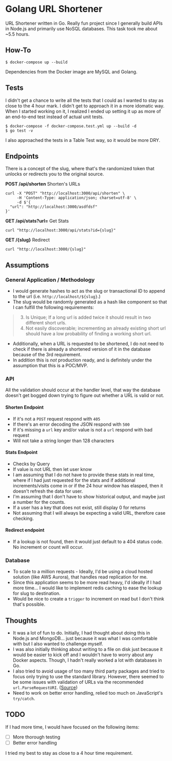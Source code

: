# Golang URL Shortener
URL Shortener written in Go. Really fun project since I generally build APIs in Node.js and primarily use NoSQL databases. This task took me about ~5.5 hours.

## How-To
```shell
$ docker-compose up --build
```

Dependencies from the Docker image are MySQL and Golang.

## Tests
I didn't get a chance to write all the tests that I could as I wanted to stay as close to the 4 hour mark. I didn't get to approach it in a more idomatic way. When I started working on it, I realized I ended up setting it up as more of an end-to-end test instead of actual unit tests.

```shell
$ docker-compose -f docker-compose.test.yml up --build -d
$ go test -v
```

I also approached the tests in a Table Test way, so it would be more DRY.

## Endpoints 
There is a concept of the slug, where that's the randomized token that unlocks or redirects you to the original source.

**POST /api/shorten** Shorten's URLs
```shell
curl -X "POST" "http://localhost:3000/api/shorten" \
     -H 'Content-Type: application/json; charset=utf-8' \
     -d $'{
  "url": "http://localhost:3000/asdfdsf"
}'
```

**GET /api/stats?url=** Get Stats
```shell
curl "http://localhost:3000/api/stats?id={slug}"
```

**GET /{slug}** Redirect
```shell
curl "http://localhost:3000/{slug}"
```


## Assumptions
### General Application / Methodology
- I would generate hashes to act as the slug or transactional ID to append to the url (i.e. `http://localhost/${slug}`.)
- The slug would be randomly generated as a hash like component so that I can fulfill the following requirements: 
> 3. Is Unique; If a long url is added twice it should result in two different short urls.
> 4. Not easily discoverable; incrementing an already existing short url should have a low
probability of finding a working short url.
- Additionally, when a URL is requested to be shortened, I do not need to check if there is already a shortened version of it in the database because of the 3rd requirement.
- In addition this is _not_ production ready, and is definitely under the assumption that this is a POC/MVP.

### API
All the validation should occur at the handler level, that way the database doesn't get bogged down trying to figure out whether a URL is valid or not.

#### Shorten Endpoint
- If it's not a `POST` request respond with `405`
- If there's an error decoding the JSON respond with `500`
- If it's missing a `url` key and/or value is not a `url` respond with bad request
- Will not take a string longer than 128 characters

#### Stats Endpoint
- Checks by Query
- If value is not URL then let user know
- I am assuming that I do not have to provide these stats in real time, where if I had just requested for the stats and if additional increments/visits come in or if the 24 hour window has elasped, then it doesn't refresh the data for user.
- I'm assuming that I don't have to show historical output, and maybe just a number for the counts.
- If a user has a key that does not exist, still display 0 for returns
- Not assuming that I will always be expecting a valid URL, therefore case checking.

#### Redirect endpoint
- If a lookup is not found, then it would just default to a 404 status code. No increment or count will occur.

### Database
- To scale to a million requests - Ideally, I'd be using a cloud hosted solution (like AWS Aurora), that handles read replication for me.
- Since this application seems to be more read heavy, I'd ideally if I had more time... I would like to implement redis caching to ease the lookup for slug to destination.
- Would be nice to create a `trigger` to increment on read but I don't think that's possible.

## Thoughts
- It was a lot of fun to do. Initially, I had thought about doing this in Node.js and MongoDB... just because it was what I was comfortable with but I also wanted to challenge myself.
- I was also initially thinking about writing to a file on disk just because it would be easier to kick off and I wouldn't have to worry about any Docker aspects. Though, I hadn't really worked a lot with databases in Go.
- I also tried to avoid usage of too many third party packages and tried to focus only trying to use the standard library. However, there seemed to be some issues with validation of URLs via the recommended `url.ParseRequestURI`. ([Source](https://stackoverflow.com/questions/31480710/validate-url-with-standard-package-in-go))
- Need to work on better error handling, relied too much on JavaScript's `try/catch`.

## TODO
If I had more time, I would have focused on the following items:

- [ ] More thorough testing
- [ ] Better error handling

I tried my best to stay as close to a 4 hour time requirement.
